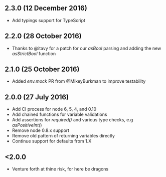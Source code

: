 ## 2.3.0 (12 December 2016)
* Add typings support for TypeScript

## 2.2.0 (28 October 2016)
* Thanks to @itavy for a patch for our _asBool_ parsing and adding the new
_asStrictBool_ function

## 2.1.0 (25 October 2016)
* Added _env.mock_ PR from @MikeyBurkman to improve testability

## 2.0.0 (27 July 2016)
* Add CI process for node 6, 5, 4, and 0.10
* Add chained functions for variable validations
* Add assertions for _required()_ and various type checks, e.g _asPositiveInt(_)
* Remove node 0.8.x support
* Remove old pattern of returning variables directly
* Continue support for defaults from 1.X

## <2.0.0
* Venture forth at thine risk, for here be dragons
